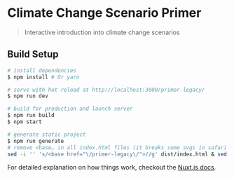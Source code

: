 # Climate Change Scenario Primer

> Interactive introduction into climate change scenarios

## Build Setup

``` bash
# install dependencies
$ npm install # Or yarn

# serve with hot reload at http://localhost:3000/primer-legacy/
$ npm run dev

# build for production and launch server
$ npm run build
$ npm start

# generate static project
$ npm run generate
# remove <base… in all index.html files (it breaks some svgs in safari and paths are absolute anyways)
sed -i '' 's/<base href="\/primer-legacy\/">//g' dist/index.html & sed -i '' 's/<base href="\/primer-legacy\/">//g' dist/*/index.html
```

For detailed explanation on how things work, checkout the [Nuxt.js docs](https://github.com/nuxt/nuxt.js).
